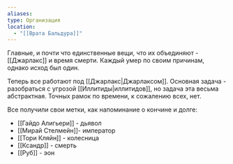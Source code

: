 ```yaml
---
aliases: 
type: Организация
location:
  - "[[Врата Бальдура]]"
---
```

Главные, и почти что единственные вещи, что их объединяют - [[Джарлакс]] и время смерти. Каждый умер по своим причинам, однако исход был один. 

Теперь все работают под [[Джарлакс|Джарлаксом]]. Основная задача - разобраться с угрозой [[Иллитиды|иллитидов]], но задача эта весьма абстрактная. Точных рамок по времени, к сожалению всех, нет.

Все получили свои метки, как напоминание о кончине и долге:
- [[Гайдо Алигьери]] - дьявол
- [[Мирай Стелмейн]]- император
- [[Тори Кляйн]] - колесница
- [[Ксандр]] - смерть
- [[Руб]] - эон